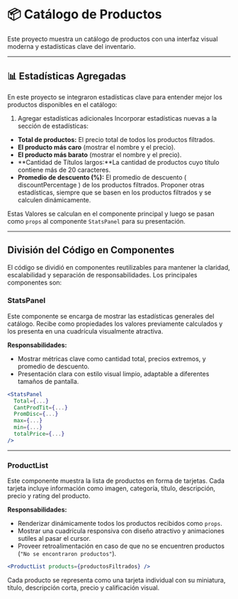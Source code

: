 # 📦 Catálogo de Productos

Este proyecto muestra un catálogo de productos con una interfaz visual moderna y estadísticas clave del inventario.

---

## 📊 Estadísticas Agregadas

En este proyecto se integraron estadísticas clave para entender mejor los productos disponibles en el catálogo:

1. Agregar estadísticas adicionales
   Incorporar estadísticas nuevas a la sección de estadísticas:

- **Total de productos:** El precio total de todos los productos filtrados.
- **El producto más caro** (mostrar el nombre y el precio).
- **El producto más barato** (mostrar el nombre y el precio).
- **Cantidad de Títulos largos:**La cantidad de productos cuyo título contiene más de 20 caracteres.
- **Promedio de descuento (%):** El promedio de descuento ( discountPercentage ) de los productos filtrados.
  Proponer otras estadísticas, siempre que se basen en los productos filtrados y se
  calculen dinámicamente.

Estas Valores se calculan en el componente principal y luego se pasan como `props` al componente `StatsPanel` para su presentación.

---

## División del Código en Componentes

El código se dividió en componentes reutilizables para mantener la claridad, escalabilidad y separación de responsabilidades. Los principales componentes son:

### StatsPanel

Este componente se encarga de mostrar las estadísticas generales del catálogo. Recibe como propiedades los valores previamente calculados y los presenta en una cuadrícula visualmente atractiva.

**Responsabilidades:**

- Mostrar métricas clave como cantidad total, precios extremos, y promedio de descuento.
- Presentación clara con estilo visual limpio, adaptable a diferentes tamaños de pantalla.

```jsx
<StatsPanel
  Total={...}
  CantProdTit={...}
  PromDisc={...}
  max={...}
  min={...}
  totalPrice={...}
/>
```

---

### ProductList

Este componente muestra la lista de productos en forma de tarjetas. Cada tarjeta incluye información como imagen, categoría, título, descripción, precio y rating del producto.

**Responsabilidades:**

- Renderizar dinámicamente todos los productos recibidos como `props`.
- Mostrar una cuadrícula responsiva con diseño atractivo y animaciones sutiles al pasar el cursor.
- Proveer retroalimentación en caso de que no se encuentren productos (`"No se encontraron productos"`).

```jsx
<ProductList products={productosFiltrados} />
```

Cada producto se representa como una tarjeta individual con su miniatura, título, descripción corta, precio y calificación visual.
